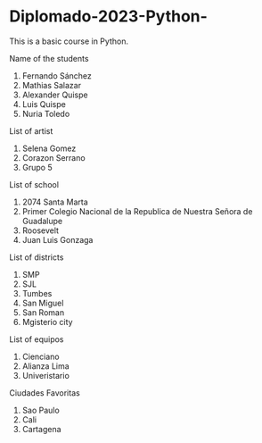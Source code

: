 # Diplomado-2023-Python-
This is a basic course in Python.

Name of the students
1. Fernando Sánchez
2. Mathias Salazar
3. Alexander Quispe
4. Luis Quispe
5. Nuria Toledo

List of artist
1. Selena Gomez
2. Corazon Serrano
3. Grupo 5

List of school
1. 2074 Santa Marta
2. Primer Colegio Nacional de la Republica de Nuestra Señora de Guadalupe
3. Roosevelt
4. Juan Luis Gonzaga

List of districts
1. SMP
2. SJL
3. Tumbes
4. San Miguel
5. San Roman
6. Mgisterio city

List of equipos
1. Cienciano
2. Alianza Lima
3. Univeristario

Ciudades Favoritas
1. Sao Paulo
2. Cali
3. Cartagena
